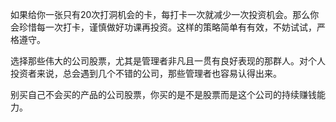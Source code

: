 如果给你一张只有20次打洞机会的卡，每打卡一次就减少一次投资机会。那么你会珍惜每一次打卡，谨慎做好功课再投资。这样的策略简单有有效，不妨试试，严格遵守。

选择那些伟大的公司股票，尤其是管理者非凡且一贯有良好表现的那群人。对个人投资者来说，总会遇到几个不错的公司，那些管理者也容易认得出来。

别买自己不会买的产品的公司股票，你买的是不是股票而是这个公司的持续赚钱能力。
